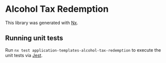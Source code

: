 # Alcohol Tax Redemption

This library was generated with [Nx](https://nx.dev).

## Running unit tests

Run `nx test application-templates-alcohol-tax-redemption` to execute the unit tests via [Jest](https://jestjs.io).
